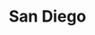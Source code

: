 ---
layout: location

title: San Diego
latitude: 32.71533
longitude: -117.15726
address: California

info: 1,338,348 

tags:
- Beaches
- Padres
- Mexican Food

---